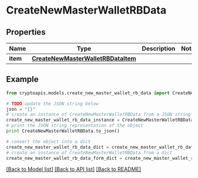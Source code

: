 # CreateNewMasterWalletRBData


## Properties
Name | Type | Description | Notes
------------ | ------------- | ------------- | -------------
**item** | [**CreateNewMasterWalletRBDataItem**](CreateNewMasterWalletRBDataItem.md) |  | 

## Example

```python
from cryptoapis.models.create_new_master_wallet_rb_data import CreateNewMasterWalletRBData

# TODO update the JSON string below
json = "{}"
# create an instance of CreateNewMasterWalletRBData from a JSON string
create_new_master_wallet_rb_data_instance = CreateNewMasterWalletRBData.from_json(json)
# print the JSON string representation of the object
print CreateNewMasterWalletRBData.to_json()

# convert the object into a dict
create_new_master_wallet_rb_data_dict = create_new_master_wallet_rb_data_instance.to_dict()
# create an instance of CreateNewMasterWalletRBData from a dict
create_new_master_wallet_rb_data_form_dict = create_new_master_wallet_rb_data.from_dict(create_new_master_wallet_rb_data_dict)
```
[[Back to Model list]](../README.md#documentation-for-models) [[Back to API list]](../README.md#documentation-for-api-endpoints) [[Back to README]](../README.md)


